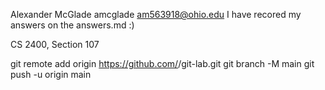 Alexander McGlade
amcglade
am563918@ohio.edu
 I have recored my answers on the answers.md :)

CS 2400, Section 107

git remote add origin https://github.com/<amcglade>/git-lab.git
git branch -M main
git push -u origin main 

